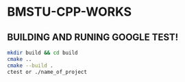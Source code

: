 # BMSTU-CPP-WORKS

## BUILDING AND RUNING GOOGLE TEST!

```bash
mkdir build && cd build
cmake ..
cmake --build .
ctest or ./name_of_project
```